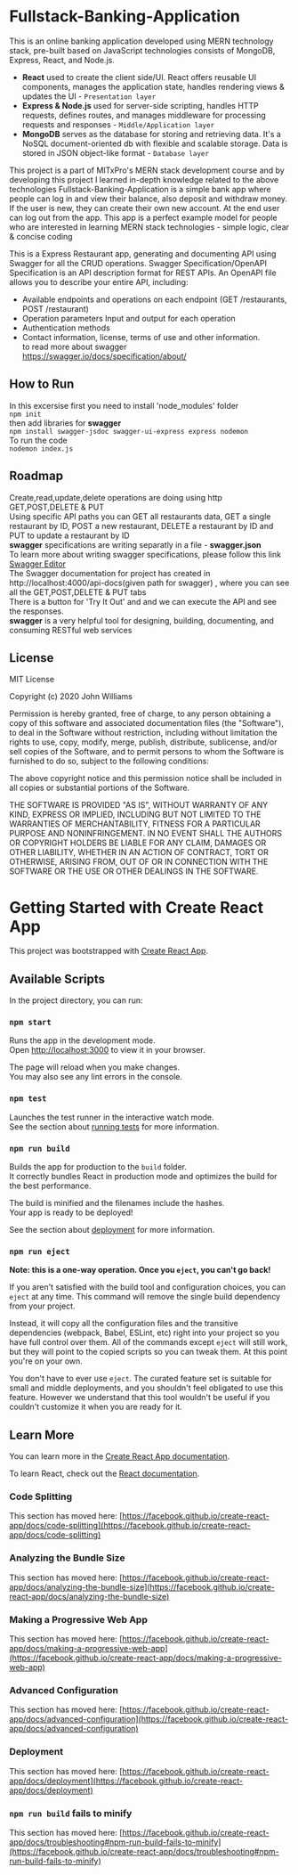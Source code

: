 # Fullstack-Banking-Application
This is an online banking application developed using MERN technology stack, pre-built based on JavaScript technologies consists of MongoDB, Express, React, and Node.js.
- **React** used to create the client side/UI. React offers reusable UI components, manages the application state, handles rendering views & updates the UI - `Presentation layer`
- **Express & Node.js** used for server-side scripting, handles HTTP requests, defines routes, and manages middleware for processing requests and responses - `Middle/Application layer`
- **MongoDB** serves as the database for storing and retrieving data. It's a NoSQL document-oriented db with flexible and scalable storage. Data is stored in JSON object-like format - `Database layer`</br>

This project is a part of MITxPro's MERN stack development course and by developing this project I learned in-depth knowledge related to the above technologies
Fullstack-Banking-Application is a simple bank app where people can log in and view their balance, also deposit and withdraw money. If the user is new, they can create their own new account.
At the end user can log out from the app.
This app is a perfect example model for people who are interested in learning MERN stack technologies - simple logic, clear & concise coding 

This is a Express Restaurant app, generating and documenting API using Swagger for all the CRUD operations.
Swagger Specification/OpenAPI Specification is an API description format for REST APIs. An OpenAPI file allows you to describe your entire API, including:</br>

- Available endpoints and operations on each endpoint (GET /restaurants, POST /restaurant)</br>
- Operation parameters Input and output for each operation</br>
- Authentication methods</br>
- Contact information, license, terms of use and other information.</br>
  to read more about swagger https://swagger.io/docs/specification/about/
## How to Run
In this excersise first you need to install 'node_modules' folder</br>
`npm init`</br>
 then add libraries for **swagger**</br>
 `npm install swagger-jsdoc swagger-ui-express express nodemon`</br>
 To run the code</br>
 `nodemon index.js`
## Roadmap
Create,read,update,delete operations are doing using http GET,POST,DELETE & PUT </br>
Using specific API paths you can GET all restaurants data, GET a single restaurant by ID, POST a new restaurant, DELETE a restaurant by ID and PUT to update a restaurant by ID</br>
**swagger** specifications are writing separatly in a file - **swagger.json** </br>
To learn more about writing swagger specifications, please follow this link [Swagger Editor](https://editor.swagger.io/)</br>
The Swagger documentation for project has created in http://localhost:4000/api-docs(given path for swagger) , where you can see all the GET,POST,DELETE & PUT tabs</br>
There is a button for 'Try It Out' and and we can execute the API and see the responses. </br>
**swagger** is a very helpful tool for designing, building, documenting, and consuming RESTful web services
## License
MIT License

Copyright (c) 2020 John Williams

Permission is hereby granted, free of charge, to any person obtaining a copy of this software and associated documentation files (the "Software"), to deal in the Software without restriction, including without limitation the rights to use, copy, modify, merge, publish, distribute, sublicense, and/or sell copies of the Software, and to permit persons to whom the Software is furnished to do so, subject to the following conditions:

The above copyright notice and this permission notice shall be included in all copies or substantial portions of the Software.

THE SOFTWARE IS PROVIDED "AS IS", WITHOUT WARRANTY OF ANY KIND, EXPRESS OR IMPLIED, INCLUDING BUT NOT LIMITED TO THE WARRANTIES OF MERCHANTABILITY, FITNESS FOR A PARTICULAR PURPOSE AND NONINFRINGEMENT. IN NO EVENT SHALL THE AUTHORS OR COPYRIGHT HOLDERS BE LIABLE FOR ANY CLAIM, DAMAGES OR OTHER LIABILITY, WHETHER IN AN ACTION OF CONTRACT, TORT OR OTHERWISE, ARISING FROM, OUT OF OR IN CONNECTION WITH THE SOFTWARE OR THE USE OR OTHER DEALINGS IN THE SOFTWARE.

# Getting Started with Create React App

This project was bootstrapped with [Create React App](https://github.com/facebook/create-react-app).

## Available Scripts

In the project directory, you can run:

### `npm start`

Runs the app in the development mode.\
Open [http://localhost:3000](http://localhost:3000) to view it in your browser.

The page will reload when you make changes.\
You may also see any lint errors in the console.

### `npm test`

Launches the test runner in the interactive watch mode.\
See the section about [running tests](https://facebook.github.io/create-react-app/docs/running-tests) for more information.

### `npm run build`

Builds the app for production to the `build` folder.\
It correctly bundles React in production mode and optimizes the build for the best performance.

The build is minified and the filenames include the hashes.\
Your app is ready to be deployed!

See the section about [deployment](https://facebook.github.io/create-react-app/docs/deployment) for more information.

### `npm run eject`

**Note: this is a one-way operation. Once you `eject`, you can't go back!**

If you aren't satisfied with the build tool and configuration choices, you can `eject` at any time. This command will remove the single build dependency from your project.

Instead, it will copy all the configuration files and the transitive dependencies (webpack, Babel, ESLint, etc) right into your project so you have full control over them. All of the commands except `eject` will still work, but they will point to the copied scripts so you can tweak them. At this point you're on your own.

You don't have to ever use `eject`. The curated feature set is suitable for small and middle deployments, and you shouldn't feel obligated to use this feature. However we understand that this tool wouldn't be useful if you couldn't customize it when you are ready for it.

## Learn More

You can learn more in the [Create React App documentation](https://facebook.github.io/create-react-app/docs/getting-started).

To learn React, check out the [React documentation](https://reactjs.org/).

### Code Splitting

This section has moved here: [https://facebook.github.io/create-react-app/docs/code-splitting](https://facebook.github.io/create-react-app/docs/code-splitting)

### Analyzing the Bundle Size

This section has moved here: [https://facebook.github.io/create-react-app/docs/analyzing-the-bundle-size](https://facebook.github.io/create-react-app/docs/analyzing-the-bundle-size)

### Making a Progressive Web App

This section has moved here: [https://facebook.github.io/create-react-app/docs/making-a-progressive-web-app](https://facebook.github.io/create-react-app/docs/making-a-progressive-web-app)

### Advanced Configuration

This section has moved here: [https://facebook.github.io/create-react-app/docs/advanced-configuration](https://facebook.github.io/create-react-app/docs/advanced-configuration)

### Deployment

This section has moved here: [https://facebook.github.io/create-react-app/docs/deployment](https://facebook.github.io/create-react-app/docs/deployment)

### `npm run build` fails to minify

This section has moved here: [https://facebook.github.io/create-react-app/docs/troubleshooting#npm-run-build-fails-to-minify](https://facebook.github.io/create-react-app/docs/troubleshooting#npm-run-build-fails-to-minify)
